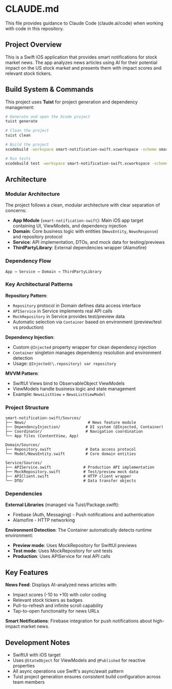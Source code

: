 # CLAUDE.md

This file provides guidance to Claude Code (claude.ai/code) when working with code in this repository.

## Project Overview

This is a Swift iOS application that provides smart notifications for stock market news. The app analyzes news articles using AI for their potential impact on the US stock market and presents them with impact scores and relevant stock tickers.

## Build System & Commands

This project uses **Tuist** for project generation and dependency management:

```bash
# Generate and open the Xcode project
tuist generate

# Clean the project
tuist clean

# Build the project
xcodebuild -workspace smart-notification-swift.xcworkspace -scheme smart-notification-swift -destination 'platform=iOS Simulator,name=iPhone 15'

# Run tests
xcodebuild test -workspace smart-notification-swift.xcworkspace -scheme smart-notification-swift -destination 'platform=iOS Simulator,name=iPhone 15'
```

## Architecture

### Modular Architecture
The project follows a clean, modular architecture with clear separation of concerns:

- **App Module** (`smart-notification-swift`): Main iOS app target containing UI, ViewModels, and dependency injection
- **Domain**: Core business logic with entities (`NewsEntity`, `NewsResponse`) and repository protocol
- **Service**: API implementation, DTOs, and mock data for testing/previews
- **ThirdPartyLibrary**: External dependencies wrapper (Alamofire)

### Dependency Flow
```
App → Service → Domain → ThirdPartyLibrary
```

### Key Architectural Patterns

**Repository Pattern**: 
- `Repository` protocol in Domain defines data access interface
- `APIService` in Service implements real API calls
- `MockRepository` in Service provides test/preview data
- Automatic selection via `Container` based on environment (preview/test vs production)

**Dependency Injection**:
- Custom `@Injected` property wrapper for clean dependency injection
- `Container` singleton manages dependency resolution and environment detection
- Usage: `@Injected(\.repository) var repository`

**MVVM Pattern**:
- SwiftUI Views bind to ObservableObject ViewModels
- ViewModels handle business logic and state management
- Example: `NewsListView` + `NewsListViewModel`

### Project Structure

```
smart-notification-swift/Sources/
├── News/                           # News feature module
├── DependencyInjection/           # DI system (@Injected, Container)
├── Coordinator/                   # Navigation coordination
└── App files (ContentView, App)

Domain/Sources/
├── Repository.swift               # Data access protocol
└── Model/NewsEntity.swift         # Core domain entities

Service/Sources/
├── APIService.swift              # Production API implementation
├── MockRepository.swift          # Test/preview mock data
├── APIClient.swift               # HTTP client wrapper
└── DTO/                          # Data transfer objects
```

### Dependencies

**External Libraries** (managed via Tuist/Package.swift):
- Firebase (Auth, Messaging) - Push notifications and authentication
- Alamofire - HTTP networking

**Environment Detection**:
The Container automatically detects runtime environment:
- **Preview mode**: Uses MockRepository for SwiftUI previews
- **Test mode**: Uses MockRepository for unit tests  
- **Production**: Uses APIService for real API calls

## Key Features

**News Feed**: Displays AI-analyzed news articles with:
- Impact scores (-10 to +10) with color coding
- Relevant stock tickers as badges
- Pull-to-refresh and infinite scroll capability
- Tap-to-open functionality for news URLs

**Smart Notifications**: Firebase integration for push notifications about high-impact market news.

## Development Notes

- SwiftUI with iOS target
- Uses `@StateObject` for ViewModels and `@Published` for reactive properties
- All async operations use Swift's async/await pattern
- Tuist project generation ensures consistent build configuration across team members